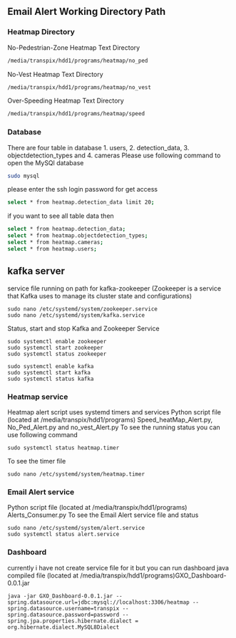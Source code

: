 
## Email Alert Working Directory Path 

### Heatmap Directory

No-Pedestrian-Zone Heatmap Text Directory
```bash
/media/transpix/hdd1/programs/heatmap/no_ped
```
No-Vest Heatmap Text Directory
```bash
/media/transpix/hdd1/programs/heatmap/no_vest
```
Over-Speeding Heatmap Text Directory
```bash
/media/transpix/hdd1/programs/heatmap/speed
```
### Database
There are four table in database 1. users, 2. detection_data, 3. objectdetection_types and 4. cameras
Please use following command to open the MySQl database
```bash
sudo mysql
```
please enter the ssh login password for get access 
```bash
select * from heatmap.detection_data limit 20;
```
if you want to see all table data then 
```bash
select * from heatmap.detection_data;
select * from heatmap.objectdetection_types;
select * from heatmap.cameras;
select * from heatmap.users;
```
## kafka server
service file running on path for kafka-zookeeper (Zookeeper is a service that Kafka uses to manage its cluster state and configurations)
```
sudo nano /etc/systemd/system/zookeeper.service
sudo nano /etc/systemd/system/kafka.service
```
Status, start and stop Kafka and Zookeeper Service
```
sudo systemctl enable zookeeper
sudo systemctl start zookeeper
sudo systemctl status zookeeper

sudo systemctl enable kafka
sudo systemctl start kafka
sudo systemctl status kafka

```
### Heatmap service
Heatmap alert script uses systemd timers and services
Python script file (located at /media/transpix/hdd1/programs) Speed_heatMap_Alert.py, No_Ped_Alert.py and no_vest_Alert.py
 To see the running status you can use following command
 ```
 sudo systemctl status heatmap.timer
 ```
 To see the timer file 
 ```
 sudo nano /etc/systemd/system/heatmap.timer
 ```
### Email Alert service
Python script file (located at /media/transpix/hdd1/programs) Alerts_Consumer.py
To see the Email Alert service file and status 
```
sudo nano /etc/systemd/system/alert.service
sudo systemctl status alert.service
```
### Dashboard
currently i have not create service file for it but you can run dashboard java compiled file  (located at /media/transpix/hdd1/programs)GXO_Dashboard-0.0.1.jar
```
java -jar GXO_Dashboard-0.0.1.jar --spring.datasource.url=jdbc:mysql://localhost:3306/heatmap --spring.datasource.username=transpix --spring.datasource.password=password --spring.jpa.properties.hibernate.dialect = org.hibernate.dialect.MySQL8Dialect
```







